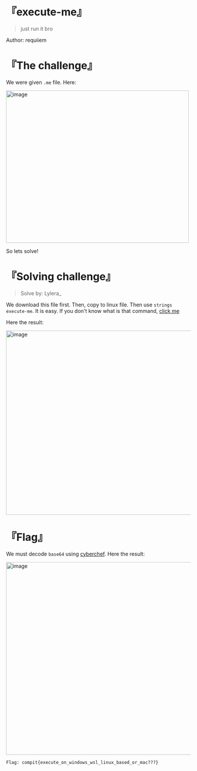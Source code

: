 # 『execute-me』
> just run it bro

Author: requiiem

# 『The challenge』

We were given `.me` file. Here:

<img width="498" height="415" alt="image" src="https://github.com/user-attachments/assets/fcc3dd48-9624-40b5-9fa3-88f821cf87a6" />

So lets solve!

# 『Solving challenge』
> Solve by: Lylera_

We download this file first. Then, copy to linux file. Then use `strings execute-me`. It is easy. If you don't know what is that command, [click me](https://linux.die.net/man/1/strings)

Here the result:

<img width="890" height="502" alt="image" src="https://github.com/user-attachments/assets/38b3c078-c658-46aa-9e31-c91750632f3d" />

# 『Flag』

We must decode `base64` using [cyberchef](https://gchq.github.io/CyberChef/). Here the result:

<img width="730" height="525" alt="image" src="https://github.com/user-attachments/assets/d808ace6-b032-4209-bede-479f2ba62170" />

```
Flag: compit{execute_on_windows_wsl_linux_based_or_mac???}
```
